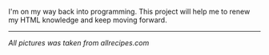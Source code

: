 I'm on my way back into programming. This project will help me to renew my HTML knowledge and keep moving forward.
____
*All pictures was taken from allrecipes.com*
